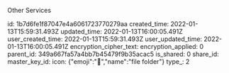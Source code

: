 Other Services

id: 1b7d6fe1f87047e4a6061723770279aa
created_time: 2022-01-13T15:59:31.493Z
updated_time: 2022-01-13T16:00:05.491Z
user_created_time: 2022-01-13T15:59:31.493Z
user_updated_time: 2022-01-13T16:00:05.491Z
encryption_cipher_text: 
encryption_applied: 0
parent_id: 349a667fa57a4bb7b45479f9b35acac5
is_shared: 0
share_id: 
master_key_id: 
icon: {"emoji":"📁","name":"file folder"}
type_: 2